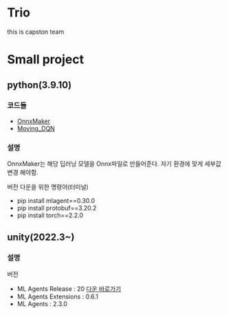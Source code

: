 # Trio
this is capston team


# Small project

## python(3.9.10)

### 코드들

- [OnnxMaker](OnnxMaker.py)
- [Moving_DQN](MovingFighting_DQN.py)

### 설명

OnnxMaker는 해당 딥러닝 모델을 Onnx파일로 만들어준다. 자기 환경에 맞게 세부값 변경 해야함.

버전 다운을 위한 명령어(터미널)
- pip install mlagent==0.30.0
- pip install protobuf==3.20.2
- pip install torch==2.2.0

## unity(2022.3~)


### 설명

버전

- ML Agents Release : 20 [다운 바로가기](https://github.com/Unity-Technologies/ml-agents/releases/tag/release_20)
- ML Agents Extensions : 0.6.1
- ML Agents : 2.3.0

